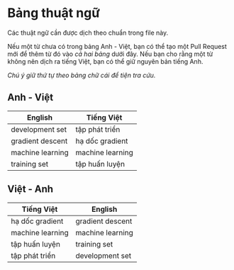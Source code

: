 # Bảng thuật ngữ

Các thuật ngữ cần được dịch theo chuẩn trong file này.

Nếu một từ chưa có trong bảng Anh - Việt, bạn có thể tạo một Pull Request mới để thêm từ đó vào _cả hai bảng_ dưới đây.
Nếu bạn cho rằng một từ không nên dịch ra tiếng Việt, bạn có thể giữ nguyên bản tiếng Anh.

*Chú ý giữ thứ tự theo bảng chữ cái để tiện tra cứu.*

## Anh - Việt

| English          | Tiếng Việt       |
|------------------|------------------|
| development set  | tập phát triển   |
| gradient descent | hạ dốc gradient  |
| machine learning | machine learning |
| training set     | tập huấn luyện   |


## Việt - Anh

| Tiếng Việt       | English          |
|------------------|------------------|
| hạ dốc gradient  | gradient descent |
| machine learning | machine learning |
| tập huấn luyện   | training set     |
| tập phát triển   | development set  |
